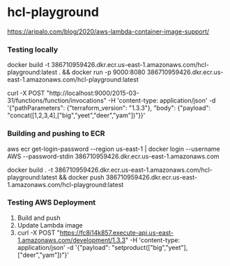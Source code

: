 # hcl-playground

https://aripalo.com/blog/2020/aws-lambda-container-image-support/


### Testing locally
docker build -t 386710959426.dkr.ecr.us-east-1.amazonaws.com/hcl-playground:latest . && docker run -p 9000:8080 386710959426.dkr.ecr.us-east-1.amazonaws.com/hcl-playground:latest

curl -X POST "http://localhost:9000/2015-03-31/functions/function/invocations" -H 'content-type: application/json' -d '{"pathParameters": {"terraform_version": "1.3.3"}, "body": {"payload": "concat([1,2,3,4],[\"big\",\"yeet\",\"deer\",\"yam\"])"}}'

### Building and pushing to ECR
aws ecr get-login-password --region us-east-1 | docker login --username AWS --password-stdin 386710959426.dkr.ecr.us-east-1.amazonaws.com

docker build . -t 386710959426.dkr.ecr.us-east-1.amazonaws.com/hcl-playground:latest && docker push 386710959426.dkr.ecr.us-east-1.amazonaws.com/hcl-playground:latest

### Testing AWS Deployment
1. Build and push
2. Update Lambda image
3. curl -X POST "https://fc8i14k857.execute-api.us-east-1.amazonaws.com/development/1.3.3"   -H 'content-type: application/json' -d '{"payload": "setproduct([\"big\",\"yeet\"],[\"deer\",\"yam\"])"}'